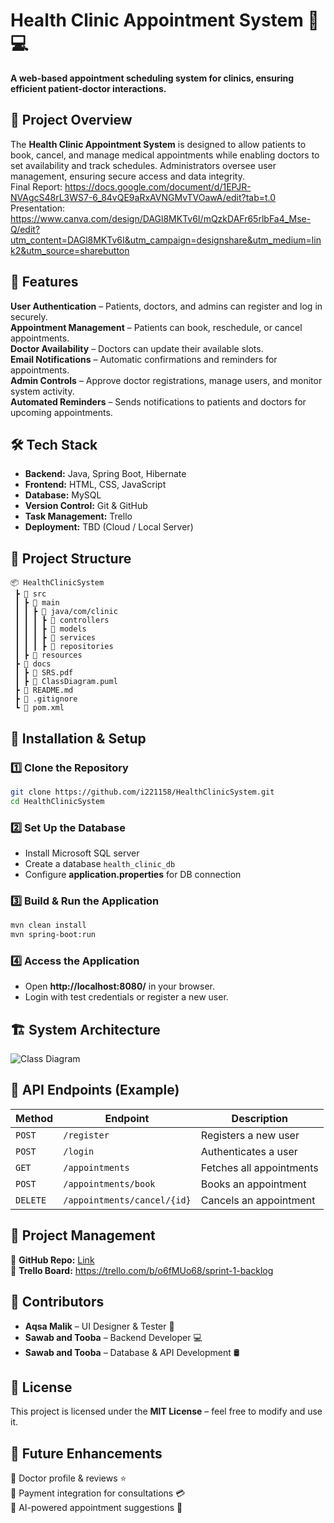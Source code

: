 # **Health Clinic Appointment System** 🏥💻  
**A web-based appointment scheduling system for clinics, ensuring efficient patient-doctor interactions.**  

## 📌 **Project Overview**  
The **Health Clinic Appointment System** is designed to allow patients to book, cancel, and manage medical appointments while enabling doctors to set availability and track schedules. Administrators oversee user management, ensuring secure access and data integrity.  
Final Report: https://docs.google.com/document/d/1EPJR-NVAgcS48rL3WS7-6_84vQE9aRxAVNGMvTVOawA/edit?tab=t.0
Presentation: https://www.canva.com/design/DAGl8MKTv6I/mQzkDAFr65rlbFa4_Mse-Q/edit?utm_content=DAGl8MKTv6I&utm_campaign=designshare&utm_medium=link2&utm_source=sharebutton

## 🚀 **Features**  
 **User Authentication** – Patients, doctors, and admins can register and log in securely.  
 **Appointment Management** – Patients can book, reschedule, or cancel appointments.  
 **Doctor Availability** – Doctors can update their available slots.  
 **Email Notifications** – Automatic confirmations and reminders for appointments.  
 **Admin Controls** – Approve doctor registrations, manage users, and monitor system activity.  
 **Automated Reminders** – Sends notifications to patients and doctors for upcoming appointments.  

## 🛠 **Tech Stack**  
- **Backend:** Java, Spring Boot, Hibernate  
- **Frontend:** HTML, CSS, JavaScript  
- **Database:** MySQL  
- **Version Control:** Git & GitHub  
- **Task Management:** Trello  
- **Deployment:** TBD (Cloud / Local Server)  

## 📂 **Project Structure**  
```
📦 HealthClinicSystem  
 ┣ 📂 src  
 ┃ ┣ 📂 main  
 ┃ ┃ ┣ 📂 java/com/clinic  
 ┃ ┃ ┃ ┣ 📂 controllers  
 ┃ ┃ ┃ ┣ 📂 models  
 ┃ ┃ ┃ ┣ 📂 services  
 ┃ ┃ ┃ ┣ 📂 repositories  
 ┃ ┣ 📂 resources  
 ┣ 📂 docs  
 ┃ ┣ 📄 SRS.pdf  
 ┃ ┣ 📄 ClassDiagram.puml  
 ┣ 📄 README.md  
 ┣ 📄 .gitignore  
 ┗ 📄 pom.xml  
```

## 🔧 **Installation & Setup**  
### **1️⃣ Clone the Repository**  
```bash
git clone https://github.com/i221158/HealthClinicSystem.git
cd HealthClinicSystem
```

### **2️⃣ Set Up the Database**  
- Install Microsoft SQL server
- Create a database `health_clinic_db`  
- Configure **application.properties** for DB connection  

### **3️⃣ Build & Run the Application**  
```bash
mvn clean install
mvn spring-boot:run
```

### **4️⃣ Access the Application**  
- Open **http://localhost:8080/** in your browser.  
- Login with test credentials or register a new user.  

## 🏗 **System Architecture**  
![Class Diagram](docs/ClassDiagram.png)  

## 📜 **API Endpoints (Example)**  
| Method | Endpoint | Description |  
|--------|---------|-------------|  
| `POST` | `/register` | Registers a new user |  
| `POST` | `/login` | Authenticates a user |  
| `GET` | `/appointments` | Fetches all appointments |  
| `POST` | `/appointments/book` | Books an appointment |  
| `DELETE` | `/appointments/cancel/{id}` | Cancels an appointment |  

## 📌 **Project Management**  
🔹 **GitHub Repo:** [Link](https://github.com/i221158/HealthClinicSystem)  
🔹 **Trello Board:** https://trello.com/b/o6fMUo68/sprint-1-backlog


## 👥 **Contributors**  
- **Aqsa Malik** – UI Designer & Tester 🎨  
- **Sawab and Tooba** – Backend Developer 💻  
- **Sawab and Tooba** – Database & API Development 🛢  

## 📜 **License**  
This project is licensed under the **MIT License** – feel free to modify and use it.  

## 🎯 **Future Enhancements**  
🔹 Doctor profile & reviews ⭐  
🔹 Payment integration for consultations 💳  
🔹 AI-powered appointment suggestions 🤖  
